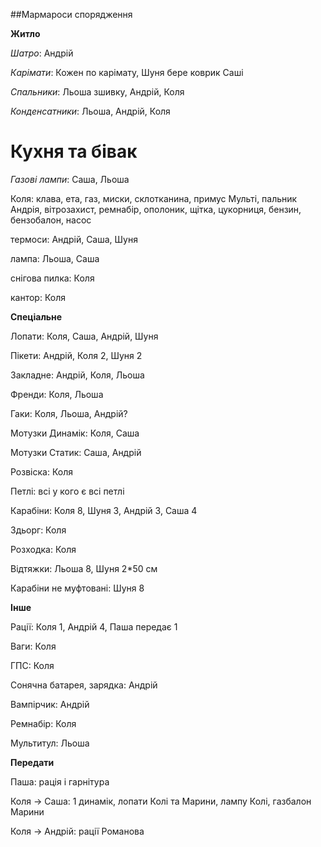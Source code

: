 ##Мармароси спорядження

**Житло**

_Шатро_: Андрій

_Карімати_: Кожен по карімату, Шуня бере коврик Саші

_Спальники_: Льоша зшивку, Андрій, Коля

_Конденсатники_: Льоша, Андрій, Коля


**Кухня та бівак**
=======
_Газові лампи_: Саша, Льоша


Коля: клава, ета, газ, миски, склотканина, примус Мульті, пальник Андрія, вітрозахист, ремнабір, ополоник, щітка, цукорниця, бензин, бензобалон, насос

термоси: Андрій, Саша, Шуня

лампа: Льоша, Саша

снігова пилка: Коля

кантор: Коля

**Спеціальне**

Лопати: Коля, Саша, Андрій, Шуня

Пікети: Андрій, Коля 2, Шуня 2

Закладне: Андрій, Коля, Льоша

Френди: Коля, Льоша 

Гаки: Коля, Льоша, Андрій?

Мотузки Динамік: Коля, Саша

Мотузки Статик: Саша, Андрій

Розвіска: Коля

Петлі: всі у кого є всі петлі

Карабіни: Коля 8, Шуня 3, Андрій 3, Саша 4

Здьорг: Коля

Розходка: Коля

Відтяжки: Льоша 8, Шуня 2*50 см

Карабіни не муфтовані: Шуня 8


**Інше**

Рації: Коля 1, Андрій 4, Паша передає 1

Ваги: Коля

ГПС: Коля

Сонячна батарея, зарядка: Андрій

Вампірчик: Андрій

Ремнабір: Коля

Мультитул: Льоша


**Передати**

Паша: рація і гарнітура

Коля -> Саша: 1 динамік, лопати Колі та Марини, лампу Колі, газбалон Марини

Коля -> Андрій: рації Романова